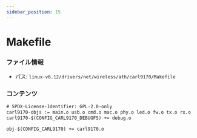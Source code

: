 ```yaml
---
sidebar_position: 15
---
```

# Makefile

### ファイル情報

- パス: `linux-v6.12/drivers/net/wireless/ath/carl9170/Makefile`

### コンテンツ

```txt
# SPDX-License-Identifier: GPL-2.0-only
carl9170-objs := main.o usb.o cmd.o mac.o phy.o led.o fw.o tx.o rx.o
carl9170-$(CONFIG_CARL9170_DEBUGFS) += debug.o

obj-$(CONFIG_CARL9170) += carl9170.o

```
